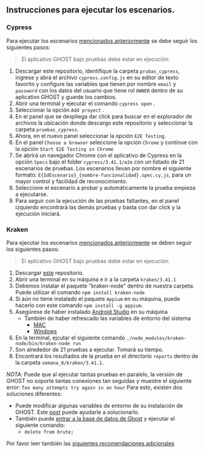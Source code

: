 ## Instrucciones para ejecutar los escenarios.

### Cypress

Para ejecutar los escenarios [mencionados anteriormente](https://github.com/fanpay/tsdc_ghost/tree/main/semana_8#listado-de-21-escenarios-de-pruebas) se debe seguir los siguientes pasos:

> El aplicativo GHOST bajo pruebas debe estar en ejecución. 

1. Descargar este repositorio, identifique la carpeta `prubas_cypress`, ingrese y abra el archivo `cypress.config.js` en su editor de texto favorito y configure las variables que tienen por nombre `email` y `password` con los datos del usuario que tiene rol `OWNER` dentro de su aplicativo GHOST y guarde los cambios.
2. Abrir una terminal y ejecutar el comando `cypress open` .
3. Seleccionar la opción `Add proyect` .
4. En el panel que se despliega dar click para buscar en el explorador de archivos la ubicación donde descargo este repositorio y seleccionar la carpeta `pruebas_cypress`.
5. Ahora, en el nuevo panel seleccionar la opción `E2E Testing`.
6. En el panel `Choose a browser` seleccione la opción `Chrome` y continue con la opción `Start E2E Testing in Chrome`
7. Se abrirá un navegador Chrome con el aplicativo de Cypress en la opción `Specs` bajo el folder `cypress/3.41.1/e2e` con un listado de 21 escenarios de pruebas. Los escenarios llevan por nombre el siguiente formato: `E{IdEscenario}_{nombre-funcionalidad}.spec.cy.js`, para un mayor control y facilidad de reconocimiento.
8. Seleccione el escenario a probar y automáticamente la prueba empieza a ejecutarse.
9. Para seguir con la ejecución de las pruebas faltantes, en el panel izquierdo encontrará las demás pruebas y basta con dar click y la ejecución iniciará.


### Kraken

Para ejecutar los escenarios [mencionados anteriormente](https://github.com/fanpay/tsdc_ghost/tree/main/semana_8#listado-de-21-escenarios-de-pruebas) se deben seguir los siguientes pasos:

> El aplicativo GHOST bajo pruebas debe estar en ejecución. 

1. Descargar [este](https://github.com/fanpay/tsdc_ghost/tree/main/semana_8/pruebas_reconocimiento/kraken/3.41.1) repositorio.
2. Abrir una terminal en su máquina e ir a la carpeta `kraken/3.41.1`
3. Debemos instalar el paquete "kraken-node" dentro de nuestra carpeta. Puede utilizar el comando `npm install kraken-node`
4. Si aún no tiene instalado el paquete `Appium` en su máquina, puede hacerlo con este comando `npm install -g appium`. 
5. Asegúrese de haber instalado [Android Studio](https://developer.android.com/studio) en su máquina
    - También de haber refrescado las variables de entorno del sistema
        - [MAC](https://dev.to/ravics09/solution-of-command-not-found-adb-error-29e7)
        - [Windows](https://linuxhint.com/fix-adb-not-recognize-internal-external-command-windows-10/)
6. En la terminal, ejcutar el siguiente comando
    `./node_modules/kraken-node/bin/kraken-node run`
7. Son alrededor de 21 pruebas a ejecutar. Tomará su tiempo.
8. Encontrará los resultados de la prueba en el directorio `reports` dentro de la carpeta `semana_8/kraken/3.41.1`.

*NOTA*: Puede que al ejecutar tantas pruebas en paralelo, la versión de GHOST no soporte tantas conexiones tan seguidas y muestre el siguiente error: `Too many attempts try again in an hour`
Para esto, existen dos soluciones diferentes:
- Puede modificar algunas variables de entorno de su instalación de GHOST. Este [post](https://forum.ghost.org/t/disable-too-many-attempts-try-again-in-an-hour/4087/2) puede ayudarle a solucionarlo. 
- También puede [entrar a la base de datos de Ghost](https://codehangar.io/viewing-local-ghost-database-sqlite-db-files/) y ejecutar el siguiente comando:
    - `delete from brute;`

Por favor leer también las [siguientes recomendaciones adicionales](https://github.com/fanpay/tsdc_ghost/blob/main/semana_8/pruebas_reconocimiento/kraken/3.41.1/README.md)
